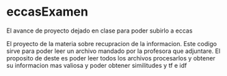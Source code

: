 # eccasExamen
El avance de proyecto dejado en clase para poder subirlo a eccas

El proyecto de la materia sobre recupracion de la informacion.
Este codigo sirve para poder leer un archivo mandado por la profesora que adjuntare.
El proposito de deste es poder leer todos los archivos procesarlos y obtener su informacion mas valiosa y poder obtener similitudes y tf e idf
